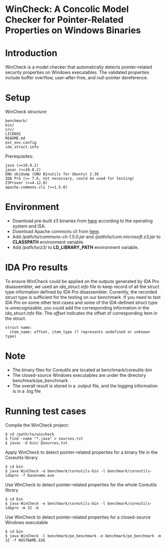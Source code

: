# WinCheck: A Concolic Model Checker for Pointer-Related Properties on Windows Binaries

# Introduction
WinCheck is a model checker that automatically detects pointer-related security properties on Windows executables. The validated properties include buffer overflow, user-after-free, and null-pointer dereference.

# Setup
WinCheck structure:

    benchmark/
    bin/
    src/
    LICENSE
    README.md
    ext_env.config
    ida_struct.info

Prerequisites:

    java (>=19.0.2)
    javac (>=19.0.2)
    GNU objdump (GNU Binutils for Ubuntu) 2.38
    IDA Pro (>= 7.6, not necessary, could be used for testing)
    Z3Prover (>=4.12.0)
    apache.commons.cli (>=1.5.0)
    
# Environment

- Download pre-built z3 binaries from <a href="https://github.com/Z3Prover/z3/releases">here</a> according to the operating system and ISA.
- Download Apache commons cli from <a href="https://commons.apache.org/proper/commons-cli/download_cli.cgi">here</a>.
- Add */path/to/commons-cli-1.5.0.jar* and */path/to/com.microsoft.z3.jar* to **CLASSPATH** environment variable.
- Add */path/to/z3/* to **LD\_LIBRARY\_PATH** environment variable.
    
    
# IDA Pro results

To ensure WinCheck could be applied on the outputs generated by IDA Pro disassembler, we used an *ida_struct.info* file to keep record of all the struct type information defined by IDA Pro disassembler. Currently, the recorded struct type is sufficient for the testing on our benchmark. If you need to test IDA Pro on some other test cases and some of the IDA-defined struct type is unrecognizable, you could add the corresponding information in the *ida_struct.info* file. The *offset* indicates the offset of corresponding item in the struct.

    struct name: 
      item_name: offset, item_type (? represents undefined or unknown type)

# Note

- The binary files for Coreutils are located at benchmark/coreutils-bin
- The closed-source Windows executables are under the directory benchmark/pe_benchmark
- The overall result is stored in a .output file, and the logging information is in a .log file

# Running test cases

Compile the WinCheck project:

    $ cd /path/to/wincheck
    $ find -name "*.java" > sources.txt
    $ javac -d bin/ @sources.txt

Apply WinCheck to detect pointer-related properties for a binary file in the Coreutils library

    $ cd bin
    $ java WinCheck -e benchmark/coreutils-bin -l benchmark/coreutils-idapro -f basename.exe

Use WinCheck to detect pointer-related properties for the whole Coreutils library

    $ cd bin
    $ java WinCheck -e benchmark/coreutils-bin -l benchmark/coreutils-idapro -m 32 -b

Use WinCheck to detect pointer-related properties for a closed-source Windows executable

    $ cd bin
    $ java WinCheck -l benchmark/pe_benchmark -e benchmark/pe_benchmark -m 32 -f HOSTNAME.EXE



